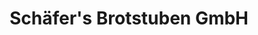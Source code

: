 ---
title: "Schäfer's Brotstuben GmbH"
url: /lingen-ems/schaefers-brotstuben-gmbh/
shop: Bäckerei
---